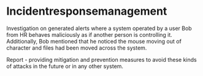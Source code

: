 
# Incidentresponsemanagement
Investigation on generated alerts where a system operated by a user Bob from HR behaves maliciously as if another person is controlling it. Additionally, Bob mentioned that he noticed the mouse moving out of character and files had been moved across the system.

Report - providing mitigation and prevention measures to avoid these kinds of attacks in the future or in any other system.
